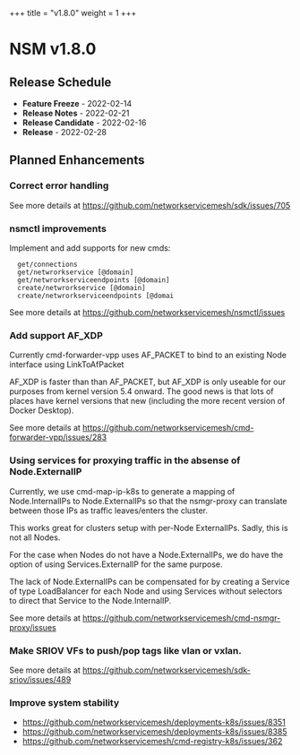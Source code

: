 +++
title = "v1.8.0"
weight = 1
+++

# NSM v1.8.0

## Release Schedule


- **Feature Freeze** -  2022-02-14
- **Release Notes** -  2022-02-21
- **Release Candidate** -  2022-02-16
- **Release** -  2022-02-28


## Planned Enhancements


### Correct error handling

See more details at https://github.com/networkservicemesh/sdk/issues/705

### nsmctl improvements

Implement and add supports for new cmds:

```
  get/connections
  get/netwrorkservice [@domain]
  get/netwrorkserviceendpoints [@domain]
  create/netwrorkservice [@domain]
  create/netwrorkserviceendpoints [@domai
```

See more details at https://github.com/networkservicemesh/nsmctl/issues

### Add support AF_XDP


Currently cmd-forwarder-vpp uses AF_PACKET to bind to an existing Node interface using LinkToAfPacket

AF_XDP is faster than than AF_PACKET, but AF_XDP is only useable for our purposes from kernel version 5.4 onward. The good news is that lots of places have kernel versions that new (including the more recent version of Docker Desktop).


See more details at https://github.com/networkservicemesh/cmd-forwarder-vpp/issues/283

### Using services for proxying traffic in the absense of Node.ExternalIP

Currently, we use cmd-map-ip-k8s to generate a mapping of Node.InternalIPs to Node.ExternalIPs so that the nsmgr-proxy can translate between those IPs as traffic leaves/enters the cluster.

This works great for clusters setup with per-Node ExternalIPs. Sadly, this is not all Nodes.

For the case when Nodes do not have a Node.ExternalIPs, we do have the option of using Services.ExternalIP for the same purpose.

The lack of Node.ExternalIPs can be compensated for by creating a Service of type LoadBalancer for each Node and using Services without selectors to direct that Service to the Node.InternalIP.

See more details at https://github.com/networkservicemesh/cmd-nsmgr-proxy/issues

### Make SRIOV VFs to push/pop tags like vlan or vxlan. 

See more details at https://github.com/networkservicemesh/sdk-sriov/issues/489

### Improve system stability
 
- https://github.com/networkservicemesh/deployments-k8s/issues/8351
- https://github.com/networkservicemesh/deployments-k8s/issues/8385
- https://github.com/networkservicemesh/cmd-registry-k8s/issues/362
